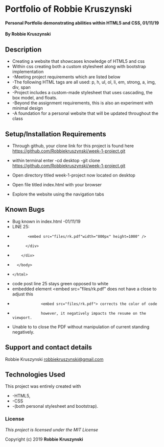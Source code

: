 # Portfolio of Robbie Kruszynski

#### Personal Portfolio demonstrating abilities within HTML5 and CSS, 01/11/19

#### By **Robbie Kruszynski**

## Description

* Creating a website that showcases knowledge of HTML5 and css
* Within css creating both a custom stylesheet along with bootstrap implementation
* -Meeting project requirements which are listed below
*   -The following HTML tags are all used: p, h, ul, ol, li, em, strong, a, img, div, span
*   -Project includes a custom-made stylesheet that uses cascading, the box model, and floats.
* -Beyond the assignment requirements, this is also an experiment with minimal design
*   -A foundation for a personal website that will be updated throughout the class

## Setup/Installation Requirements

* Through github, your clone link for this project is found here https://github.com/Robbiekruszynski/week-1-project.git
* within terminal enter
    -cd desktop
    -git clone https://github.com/Robbiekruszynski/week-1-project.git

* Open directory titled week-1-project now located on desktop
* Open file titled index.html with your browser
* Explore the website using the navigation tabs

## Known Bugs

* Bug known in index.html                        -01/11/19
* LINE 25:
*            <embed src="files/rk.pdf"width="800px" height=1000" />
*           </div>
*         </div>
*       </body>
*     </html>
* code post line 25 stays green opposed to white
* embedded element <embed src="files/rk.pdf" does not have a close to adjust this
*                  <embed src="files/rk.pdf"> corrects the color of code
*                  however, it negatively impacts the resume on the viewport.

* Unable to to close the PDF without manipulation of current standing negatively.


## Support and contact details

Robbie Kruszynski
robbiekruszynski@gmail.com

## Technologies Used

This project was entirely created with
* -HTML5,
* -CSS
*   -(both personal stylesheet and bootstrap).

### License

*This project is licensed under the MIT License*

Copyright (c) 2019 **Robbie Kruszynski**
